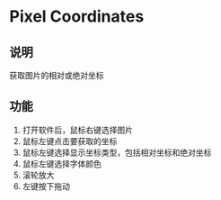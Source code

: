 # Pixel Coordinates

## 说明

获取图片的相对或绝对坐标

## 功能

1. 打开软件后，鼠标右键选择图片
2. 鼠标左键点击要获取的坐标
3. 鼠标左键选择显示坐标类型，包括相对坐标和绝对坐标
4. 鼠标左键选择字体颜色
5. 滚轮放大
6. 左键按下拖动
